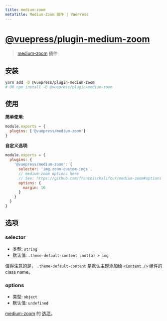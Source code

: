 ```yaml
---
title: medium-zoom
metaTitle: Medium-Zoom 插件 | VuePress
---
```


# [@vuepress/plugin-medium-zoom](https://github.com/vuejs/vuepress/tree/master/packages/@vuepress/plugin-medium-zoom)

> [medium-zoom](https://github.com/francoischalifour/medium-zoom) 插件

## 安装

```bash
yarn add -D @vuepress/plugin-medium-zoom
# OR npm install -D @vuepress/plugin-medium-zoom
```

## 使用

**简单使用**:

```javascript
module.exports = {
  plugins: ['@vuepress/medium-zoom']
}
```

**自定义选项**:

```javascript
module.exports = {
  plugins: {
    '@vuepress/medium-zoom': {
      selector: 'img.zoom-custom-imgs',
      // medium-zoom options here
      // See: https://github.com/francoischalifour/medium-zoom#options
      options: {
        margin: 16
      }
    }
  }
}
```

## 选项

### selector

- 类型: `string`
- 默认值: `.theme-default-content :not(a) > img`

值得注意的是， `.theme-default-content` 是默认主题添加给 [`<Content />`](../../guide/using-vue.md#content) 组件的 class name。

### options

- 类型: `object`
- 默认值: `undefined`

[medium-zoom](https://github.com/francoischalifour/medium-zoom) 的 [选项](https://github.com/francoischalifour/medium-zoom#options)。
